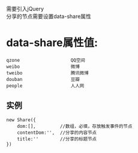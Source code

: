 需要引入jQuery  
分享的节点需要设置data-share属性
# data-share属性值:    
    qzone                   QQ空间
    weibo                   微博
    tweibo                  腾讯微博
    douban                  豆瓣
    people                  人人网
## 实例
    new Share({  
        dom:[],         //数组，必填，存放触发事件的节点
        contentDom:'',  //分享的内容节点
        title:''        //分享的标题节点  
    })
